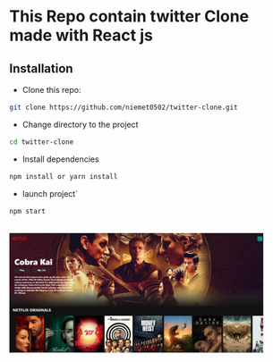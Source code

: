 # This Repo contain twitter Clone made with React js

## Installation

- Clone this repo:

```bash
git clone https://github.com/niemet0502/twitter-clone.git
```

- Change directory to the project

```bash
cd twitter-clone
```

- Install dependencies

```bash
npm install or yarn install
```

- launch project`

```bash
npm start
```

<br>
<img width="90%" src="src/img/netflix-clone.PNG">
